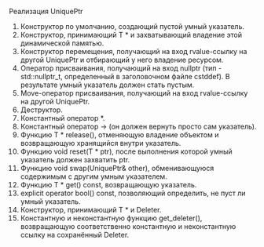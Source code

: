 Реализация UniquePtr

1. Конструктор по умолчанию, создающий пустой умный указатель.
2. Конструктор, принимающий T * и захватывающий владение этой динамической памятью.
3. Конструктор перемещения, получающий на вход rvalue-ссылку на другой UniquePtr и отбирающий у него владение ресурсом.
4. Оператор присваивания, получающий на вход nullptr (тип - std::nullptr_t, определенный в заголовочном файле cstddef). В результате умный указатель должен стать пустым.
5. Move-оператор присваивания, получающий на вход rvalue-ссылку на другой UniquePtr.
6. Деструктор.
7. Константный оператор *.
8. Константный оператор -> (он должен вернуть просто сам указатель).
9. Функцию T * release(), отменяющую владение объектом и возвращающую хранящийся внутри указатель.
10. Функцию void reset(T * ptr), после выполнения которой умный указатель должен захватить ptr.
11. Функцию void swap(UniquePtr& other), обменивающуюся содержимым с другим умным указателем.
12. Функцию T * get() const, возвращающую указатель.
13. explicit operator bool() const, позволяющий определить, не пуст ли умный указатель.
14. Конструктор, принимающий T * и Deleter.
15. Константную и неконстантную функцию get_deleter(), возвращающую соответственно константную и неконстантную ссылку на сохранённый Deleter.
